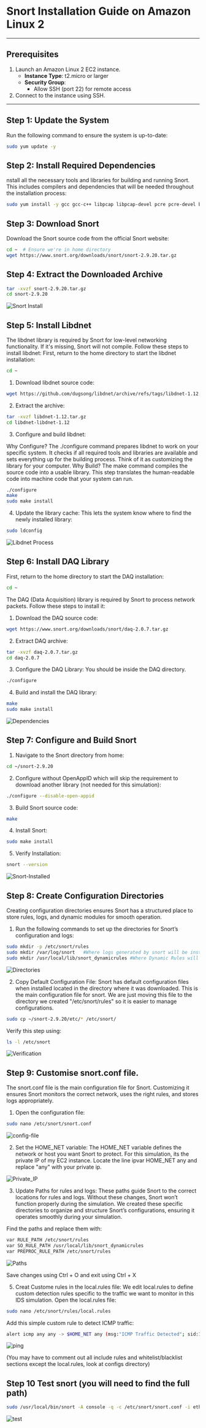 # Snort Installation Guide on Amazon Linux 2
---

## Prerequisites
1. Launch an Amazon Linux 2 EC2 instance.
   - **Instance Type**: t2.micro or larger
   - **Security Group**:
     - Allow SSH (port 22) for remote access
2. Connect to the instance using SSH.

--- 

## Step 1: Update the System
Run the following command to ensure the system is up-to-date:
```bash
sudo yum update -y
```

## Step 2: Install Required Dependencies
nstall all the necessary tools and libraries for building and running Snort. This includes compilers and dependencies that will be needed throughout the installation process:
```bash
sudo yum install -y gcc gcc-c++ libpcap libpcap-devel pcre pcre-devel bison flex zlib zlib-devel make wget
```

## Step 3: Download Snort
Download the Snort source code from the official Snort website:
```bash
cd ~  # Ensure we're in home directory
wget https://www.snort.org/downloads/snort/snort-2.9.20.tar.gz
```

## Step 4: Extract the Downloaded Archive
```bash 
tar -xvzf snort-2.9.20.tar.gz
cd snort-2.9.20
``` 
![Snort Install](../screenshots/snort-install.png)

## Step 5: Install Libdnet
The libdnet library is required by Snort for low-level networking functionality. If it's missing, Snort will not compile. Follow these steps to install libdnet:
First, return to the home directory to start the libdnet installation:
```bash
cd ~
```
1. Download libdnet source code:
```bash 
wget https://github.com/dugsong/libdnet/archive/refs/tags/libdnet-1.12.tar.gz -O libdnet-1.12.tar.gz
```
2. Extract the archive:
```bash
tar -xvzf libdnet-1.12.tar.gz
cd libdnet-libdnet-1.12
```
3. Configure and build libdnet:

Why Configure?
The ./configure command prepares libdnet to work on your specific system. It checks if all required tools and libraries are available and sets everything up for the building process. Think of it as customizing the library for your computer.
Why Build?
The make command compiles the source code into a usable library. This step translates the human-readable code into machine code that your system can run.
```bash
./configure
make
sudo make install
```
4. Update the library cache: This lets the system know where to find the newly installed library:
```bash
sudo ldconfig
```
![Libdnet Process](../screenshots/Screenshot%202025-01-17%20at%2021.23.56.png)


## Step 6: Install DAQ Library
First, return to the home directory to start the DAQ installation:
```bash
cd ~
``` 
The DAQ (Data Acquisition) library is required by Snort to process network packets. Follow these steps to install it:

1. Download the DAQ source code:
```bash 
wget https://www.snort.org/downloads/snort/daq-2.0.7.tar.gz
```
2. Extract DAQ archive:
```bash
tar -xvzf daq-2.0.7.tar.gz
cd daq-2.0.7
```
3. Configure the DAQ Library:
You should be inside the DAQ directory.
```bash
./configure
``` 
4. Build and install the DAQ library:
```bash
make
sudo make install
``` 
![Dependencies](../screenshots/Dependencies.png)

## Step 7: Configure and Build Snort
1. Navigate to the Snort directory from home:
```bash 
cd ~/snort-2.9.20
```
2. Configure without OpenAppID which will skip the requirement to download another library (not needed for this simulation):
```bash
./configure --disable-open-appid
```
3. Build Snort source code:
```bash
make
```
4. Install Snort: 
```bash
sudo make install
```
5. Verify Installation: 
```bash
snort --version
``` 
![Snort-Installed](/screenshots/snort-installed.png)

## Step 8: Create Configuration  Directories 
Creating configuration directories ensures Snort has a structured place to store rules, logs, and dynamic modules for smooth operation.

1. Run the following commands to set up the directories for Snort’s configuration and logs:
```bash 
sudo mkdir -p /etc/snort/rules  
sudo mkdir /var/log/snort   #Where logs generated by snort will be installed
sudo mkdir /usr/local/lib/snort_dynamicrules #Where Dynamic Rules will be installed (helps detect certain types of traffic)
``` 
![Directories](/screenshots/snort-directories.png)

2. Copy Default Configuration File:
Snort has default configuration files when installed located in the directory where it was downloaded.
This is the main configuration file for snort. We are just moving this file to the directory we created "/etc/snort/rules" so it is easier to manage configurations. 
```bash 
sudo cp ~/snort-2.9.20/etc/* /etc/snort/
```
Verify this step using:
```bash 
ls -l /etc/snort
```
![Verification](/screenshots/main-directory.png)

## Step 9: Customise snort.conf file. 
The snort.conf file is the main configuration file for Snort. Customizing it ensures Snort monitors the correct network, uses the right rules, and stores logs appropriately.

1. Open the configuration file: 
```bash
sudo nano /etc/snort/snort.conf
```
![config-file](/screenshots/config.png)

2. Set the HOME_NET variable:
The HOME_NET variable defines the network or host you want Snort to protect. For this simulation, its the private IP of my EC2 instance. 
Locate the line ipvar HOME_NET any and replace "any" with your private ip. 

![Private_IP](/screenshots/Private_IP.png)

3. Update Paths for rules and logs:
These paths guide Snort to the correct locations for rules and logs. Without these changes, Snort won’t function properly during the simulation. We created these specific directories to organize and structure Snort’s configurations, ensuring it operates smoothly during your simulation.

Find the paths and replace them with: 
```bash
var RULE_PATH /etc/snort/rules
var SO_RULE_PATH /usr/local/lib/snort_dynamicrules
var PREPROC_RULE_PATH /etc/snort/rules

```
![Paths](/screenshots/paths.png)

Save changes using Ctrl + O and exit using Ctrl + X

5. Creat Custome rules in the local.rules file: 
We edit local.rules to define custom detection rules specific to the traffic we want to monitor in this IDS simulation.
Open the local.rules file: 
```bash 
sudo nano /etc/snort/rules/local.rules
```
Add this simple custom rule to detect ICMP traffic:
```bash 
alert icmp any any -> $HOME_NET any (msg:"ICMP Traffic Detected"; sid:1000001; rev:1;)
``` 
![ping](/screenshots/rules-config1.png)

(You may have to comment out all include rules and whitelist/blacklist sections except the local.rules, look at configs directory) 
 
## Step 10 Test snort (you will need to find the full path)
```bash
sudo /usr/local/bin/snort -A console -q -c /etc/snort/snort.conf -i eth0
```
![test](/screenshots/test-snort-config.png)
